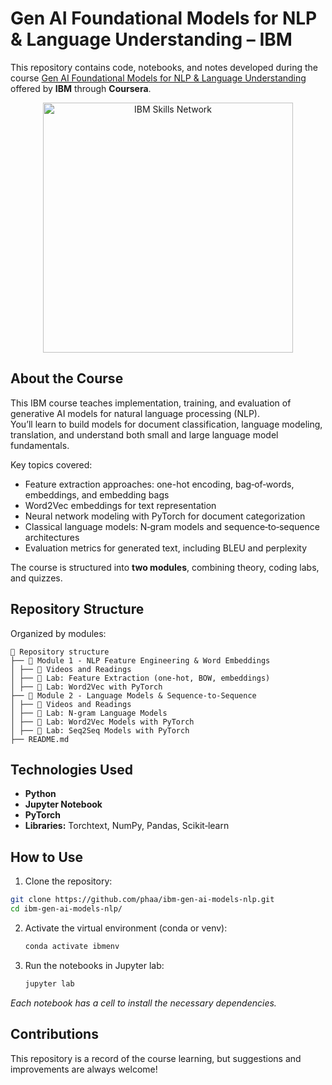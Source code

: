 # Gen AI Foundational Models for NLP & Language Understanding – IBM

This repository contains code, notebooks, and notes developed during the course [Gen AI Foundational Models for NLP & Language Understanding](https://www.coursera.org/learn/gen-ai-foundational-models-for-nlp-and-language-understanding) offered by **IBM** through **Coursera**.

<p align="center">
  <img src="https://cf-courses-data.s3.us.cloud-object-storage.appdomain.cloud/assets/logos/SN_web_lightmode.png" title="IBM Skills Network" width="400" />
</p>

## About the Course

This IBM course teaches implementation, training, and evaluation of generative AI models for natural language processing (NLP).  
You’ll learn to build models for document classification, language modeling, translation, and understand both small and large language model fundamentals.

Key topics covered:

- Feature extraction approaches: one-hot encoding, bag‑of‑words, embeddings, and embedding bags  
- Word2Vec embeddings for text representation  
- Neural network modeling with PyTorch for document categorization  
- Classical language models: N‑gram models and sequence‑to‑sequence architectures  
- Evaluation metrics for generated text, including BLEU and perplexity

The course is structured into **two modules**, combining theory, coding labs, and quizzes.

## Repository Structure

Organized by modules:
```
📁 Repository structure
├── 📁 Module 1 - NLP Feature Engineering & Word Embeddings
│ ├── 📝 Videos and Readings
│ ├── 📝 Lab: Feature Extraction (one‑hot, BOW, embeddings)
│ ├── 📝 Lab: Word2Vec with PyTorch
├── 📁 Module 2 - Language Models & Sequence-to-Sequence
│ ├── 📝 Videos and Readings
│ ├── 📝 Lab: N‑gram Language Models
│ ├── 📝 Lab: Word2Vec Models with PyTorch
│ ├── 📝 Lab: Seq2Seq Models with PyTorch
├── README.md
```

## Technologies Used

- **Python**  
- **Jupyter Notebook**  
- **PyTorch**  
- **Libraries:** Torchtext, NumPy, Pandas, Scikit‑learn

## How to Use

1. Clone the repository:

```bash
git clone https://github.com/phaa/ibm-gen-ai-models-nlp.git
cd ibm-gen-ai-models-nlp/
```

2. Activate the virtual environment (conda or venv):
   ```bash
   conda activate ibmenv
   ```
3. Run the notebooks in Jupyter lab:  
   ```bash
   jupyter lab
   ```
*Each notebook has a cell to install the necessary dependencies.* 

## Contributions  
This repository is a record of the course learning, but suggestions and improvements are always welcome!

